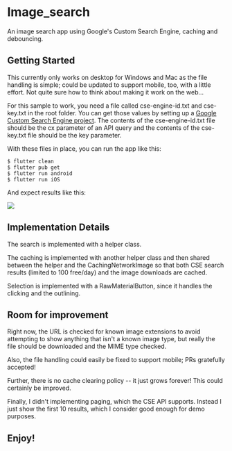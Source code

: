 # Image_search
An image search app using Google's Custom Search Engine, caching and debouncing.

## Getting Started
This currently only works on desktop for Windows and Mac as the file handling is simple; could be updated to support mobile, too, with a little effort. Not quite sure how to think about making it work on the web...

For this sample to work, you need a file called cse-engine-id.txt and cse-key.txt in the root folder. You can
get those values by setting up a [Google Custom Search Engine project](https://stackoverflow.com/a/34062436). The contents of the cse-engine-id.txt file should be the cx parameter of an API query and the contents of the cse-key.txt file should be the key parameter.

With these files in place, you can run the app like this:

```shell
$ flutter clean
$ flutter pub get 
$ flutter run android 
$ flutter run iOS
```

And expect results like this:

<img src='readme/demo.gif' />

## Implementation Details
The search is implemented with a helper class.

The caching is implemented with another  helper class and then shared between the  helper and the CachingNetworkImage so that both CSE search results (limited to 100 free/day) and the image downloads are cached.

Selection is implemented with a RawMaterialButton, since it handles the clicking and the outlining.

## Room for improvement
Right now, the URL is checked for known image extensions to avoid attempting to show anything that isn't a known image type, but really the file should be downloaded and the MIME type checked.

Also, the file handling could easily be fixed to support mobile; PRs gratefully accepted!

Further, there is no cache clearing policy -- it just grows forever! This could certainly be improved.

Finally, I didn't implementing paging, which the CSE API supports. Instead I just show the first 10 results, which I consider good enough for demo purposes.

## Enjoy!